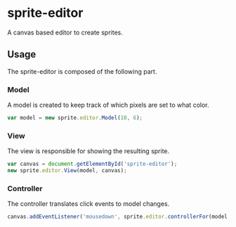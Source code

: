 sprite-editor
=============

A canvas based editor to create sprites.

Usage
-----

The sprite-editor is composed of the following part.

### Model

A model is created to keep track of which pixels are set to what
color.

```js
var model = new sprite.editor.Model(10, 6);
```

### View

The view is responsible for showing the resulting sprite.

```js
var canvas = document.getElementById('sprite-editor');
new sprite.editor.View(model, canvas);
```

### Controller

The controller translates click events to model changes.

```js
canvas.addEventListener('mousedown', sprite.editor.controllerFor(model, canvas));
```
